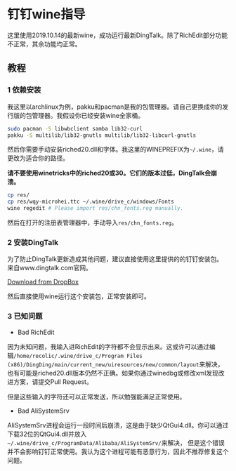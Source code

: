 # 钉钉wine指导

这里使用2019.10.14的最新wine，成功运行最新DingTalk。除了RichEdit部分功能不正常，其余功能均正常。

## 教程

### 1 依赖安装

我这里以archlinux为例，pakku和pacman是我的包管理器。请自己更换成你的发行版的包管理器。我假设你已经安装wine全家桶。

```bash
sudo pacman -S libwbclient samba lib32-curl
pakku -S multilib/lib32-gnutls multilib/lib32-libcurl-gnutls
```

然后你需要手动安装riched20.dll和字体。我这里的WINEPREFIX为`~/.wine`，请更改为适合你的路径。

**请不要使用winetricks中的riched20或30。它们的版本过低，DingTalk会崩溃。**

```bash
cp res/
cp res/wqy-microhei.ttc ~/.wine/drive_c/windows/Fonts
wine regedit # Please import res/chn_fonts.reg manually.
```

然后在打开的注册表管理器中，手动导入`res/chn_fonts.reg`。

### 2 安装DingTalk

为了防止DingTalk更新造成其他问题，建议直接使用这里提供的的钉钉安装包。来自www.dingtalk.com官网。

[Download from DropBox](https://www.dropbox.com/s/wnf7bwww7h8wt4g/DingTalk_v4.7.10.32.exe?dl=0)

然后直接使用wine运行这个安装包，正常安装即可。

### 3 已知问题

- Bad RichEdit

因为未知问题，我输入进RichEdit的字符都不会显示出来。这或许可以通过编辑`/home/recolic/.wine/drive_c/Program Files (x86)/DingDing/main/current_new/uiresources/new/common/layout`来解决，
也有可能是riched20.dll版本仍然不正确。如果你通过winedbg或修改xml发现改进方案，请提交Pull Request。

但是这些输入的字符还可以正常发送，所以勉强能满足正常使用。

- Bad AliSystemSrv

AliSystemSrv进程会运行一段时间后崩溃，这是由于缺少QtGui4.dll。你可以通过下载32位的QtGui4.dll并放入`~/.wine/drive_c/ProgramData/Alibaba/AliSystemSrv/`来解决，
但是这个错误并不会影响钉钉正常使用。我认为这个进程可能有恶意行为，因此不推荐修复这个问题。

